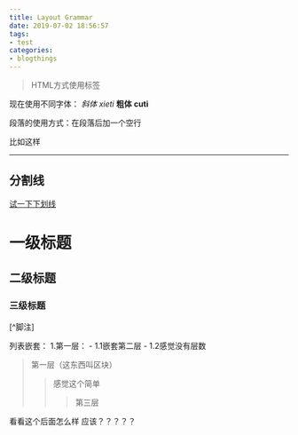 ```yaml
---
title: Layout Grammar
date: 2019-07-02 18:56:57
tags:
- test
categories:
- blogthings
---
```


<blockquote class="blockquote-center">HTML方式使用标签</blockquote>

<!--more-->

现在使用不同字体：
*斜体* _xieti_  **粗体** __cuti__

段落的使用方式：在段落后加一个空行

比如这样
******************************************************
分割线
------------------------------------------------------
<u>试一下下划线</u>

# 一级标题
## 二级标题
### 三级标题

[^脚注]

列表嵌套：
1.第一层：
    - 1.1嵌套第二层
    - 1.2感觉没有层数




<!--more-->

> 第一层（这东西叫区块）
>> 感觉这个简单
>>> 第三层





看看这个后面怎么样
应该？？？？？
